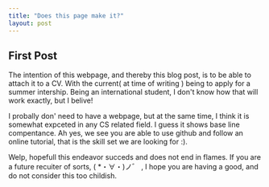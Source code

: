 ```yaml
---
title: "Does this page make it?"
layout: post
---
```


## First Post

The intention of this webpage, and thereby this blog post, is to be able to attach it to a CV. With the current( at time of writing ) being to apply for a summer intership. Being an international student, I don't know how that will work exactly, but I belive!

I probally don' need to have a webpage, but at the same time, I think it is somewhat expceted in any CS related field. I guess it shows base line compentance. Ah yes, we see you are able to use github and follow an online tutorial, that is the skill set we are looking for :).

Welp, hopefull this endeavor succeds and does not end in flames. If you are a future recuiter of sorts, ( *・∀・)ノ゛ , I hope you are having a good, and do not consider this too childish.